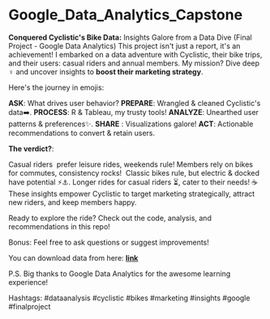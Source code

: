 # Google_Data_Analytics_Capstone

**Conquered Cyclistic's Bike Data:** Insights Galore from a Data Dive (Final Project - Google Data Analytics)
This project isn't just a report, it's an  achievement! I embarked on a data adventure with Cyclistic, their bike trips, and their users: casual riders and annual members. My mission? Dive deep ️‍♀️ and uncover insights to **boost their marketing strategy**.

Here's the journey in emojis:

**ASK**: What drives user behavior?
**PREPARE**: Wrangled & cleaned Cyclistic's data➡️.
**PROCESS**: R & Tableau, my trusty tools!
**ANALYZE**: Unearthed user patterns & preferences✨.
**SHARE** ️: Visualizations galore!
**ACT**: Actionable recommendations to convert & retain users.

**The verdict?**:

Casual riders ️ prefer leisure rides, weekends rule!
Members rely on bikes for commutes, consistency rocks! ️
Classic bikes rule, but electric & docked have potential ⚡️⚓️.
Longer rides for casual riders ⏳, cater to their needs! ☕️
These insights empower Cyclistic to target marketing strategically, attract new riders, and keep members happy.

Ready to explore the ride? Check out the code, analysis, and recommendations in this repo!

Bonus: Feel free to ask questions or suggest improvements!

You can download data from here: [**link**](https://www.kaggle.com/datasets/mubashirulhassan00/cyclistics-historical-trip-data/data)

P.S. Big thanks to Google Data Analytics for the awesome learning experience!

Hashtags: #dataanalysis #cyclistic #bikes #marketing #insights #google #finalproject
